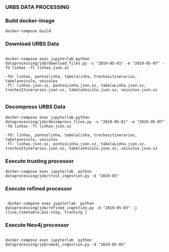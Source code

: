 ### URBS DATA PROCESSING 

### Build docker-image

``` 
docker-compose build
```

### Download URBS Data
```

docker-compose exec jupyterlab python dataprocessing/job/download_files.py -s "2019-05-01" -e "2019-05-07" -fd linhas -fl linhas.json.xz

-fd: linhas, pontoslinha, tabelalinha, trechositinerarios, tabelaveiculo, veiculos
-fl: linhas.json.xz, pontosLinha.json.xz, tabelaLinha.json.xz, trechosItinerarios.json.xz, tabelaVeiculo.json.xz, veiculos.json.xz
 
```

### Decompress URBS Data
```
docker-compose exec jupyterlab python dataprocessing/job/decompress_files.py -s "2019-05-01" -e "2019-05-07" -fd linhas -fl linhas.json.xz

-fd: linhas, pontoslinha, tabelalinha, trechositinerarios, tabelaveiculo, veiculos
-fl: linhas.json.xz, pontosLinha.json.xz, tabelaLinha.json.xz, trechosItinerarios.json.xz, tabelaVeiculo.json.xz, veiculos.json.xz

```

### Execute trusting processor
```
docker-compose exec jupyterlab  python dataprocessing/job/trust_ingestion.py -d "2019-05"
```

### Execute refined processor 
```

 docker-compose exec jupyterlab  python dataprocessing/job/refined_ingestion.py -d "2019-05-03" -j [line,timetable,bus-stop, tracking ]
```


### Execute Neo4j processor
```

docker-compose exec jupyterlab  python dataprocessing/job/neo4j_ingestion.py -d "2019-05-03" 
```